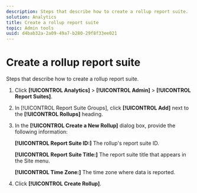 ```yaml
---
description: Steps that describe how to create a rollup report suite.
solution: Analytics
title: Create a rollup report suite
topic: Admin tools
uuid: d4bab32a-2a09-49a7-b280-29f8f33ee021
---
```


# Create a rollup report suite

Steps that describe how to create a rollup report suite.

1. Click **[!UICONTROL Analytics]** > **[!UICONTROL Admin]** > **[!UICONTROL Report Suites]**.
1. In [!UICONTROL Report Suite Groups], click **[!UICONTROL Add]** next to the **[!UICONTROL Rollups]** heading.
1. In the **[!UICONTROL Create a New Rollup]** dialog box, provide the following information:

   **[!UICONTROL Report Suite ID:]** The rollup's report suite ID.

   **[!UICONTROL Report Suite Title:]** The report suite title that appears in the Site menu.

   **[!UICONTROL Time Zone:]** The time zone where data is reported.
1. Click **[!UICONTROL Create Rollup]**.

